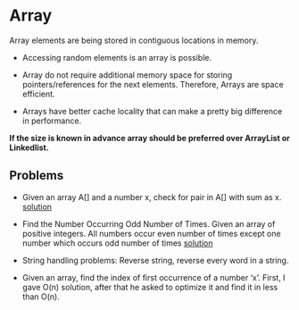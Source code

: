 # Array

Array elements are being stored in contiguous locations in memory.

- Accessing random elements is an array is possible.

- Array do not require additional memory space for storing pointers/references for the next elements.	Therefore, Arrays are space efficient.

- Arrays have better cache locality that can make a pretty big difference in performance.

**If the size is known in advance array should be preferred over ArrayList or Linkedlist.**

## Problems

- Given an array A[] and a number x, check for pair in A[] with sum as x. 
	[solution](./Array/PairSum.java)
	
- Find the Number Occurring Odd Number of Times. Given an array of positive integers. All numbers occur even number of times except one number which occurs odd number of times	[solution](./Array/OddOccurance.java)

- String handling problems: Reverse string, reverse every word in a string.

- Given an array, find the index of first occurrence of a number ‘x’. First, I gave O(n) solution, after that he asked to optimize it and find it in less than O(n).
